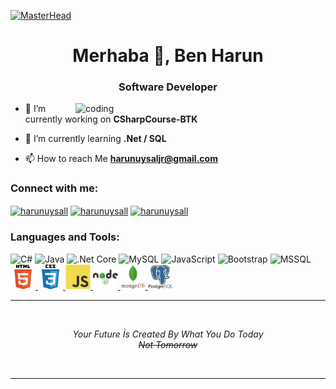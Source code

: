 
[![MasterHead](https://developers.giphy.com/branch/master/static/api-512d36c09662682717108a38bbb5c57d.gif)](https://rishavchanda.io)
<h1 align="center">Merhaba 👋, Ben Harun</h1>

<h3 align="center">Software Developer</h3>
<img align="right" alt="coding" width="400" src="https://cdn.dribbble.com/users/1162077/screenshots/3848914/programmer.gif" >


- 🔭 I’m currently working on  **CSharpCourse-BTK**

- 🌱 I’m currently learning **.Net / SQL**

- 📫 How to reach Me **harunuysaljr@gmail.com**



<h3 align="left">Connect with me:</h3>
<p align="left">
<a href="https://www.linkedin.com/in/harun-uysaljr" target="blank"><img align="center" src="https://cdn.jsdelivr.net/npm/simple-icons@3.0.1/icons/linkedin.svg" alt="harunuysall" height="30" width="40" /></a>
<a href="https://www.hackerrank.com/harunuysaljr" target="blank"><img align="center" src="https://cdn.jsdelivr.net/npm/simple-icons@3.0.1/icons/hackerrank.svg" alt="harunuysall" height="30" width="40" /></a>
<a href="https://stackoverflow.com/users/20374445/harun-uysal" target="blank"><img align="center" src="https://cdn.jsdelivr.net/npm/simple-icons@3.0.1/icons/stackoverflow.svg" alt="harunuysall" height="30" width="40" /></a>
</p>


<h3 align="left">Languages and Tools:</h3>
<p align="left">
<img title="C#" alt="C#" src="https://iconape.com/wp-content/files/sh/51404/svg/c--4.svg" width="40" height="40" />
	<img title="Java" alt="Java" src="https://cdn.iconscout.com/icon/free/png-256/java-60-1174953.png" width="40" height="40" />
	<img title=".NET Core" alt=".Net Core" src="https://upload.wikimedia.org/wikipedia/commons/thumb/e/ee/.NET_Core_Logo.svg/1200px-.NET_Core_Logo.svg.png" width="40" height="40" />
	<img title="MySQL" alt="MySQL" src="https://raw.githubusercontent.com/Thomas-George-T/Thomas-George-T/master/assets/mysql.svg" width="50" height="40" />
	<img title="JavaScript" alt="JavaScript" src="https://upload.wikimedia.org/wikipedia/commons/thumb/9/99/Unofficial_JavaScript_logo_2.svg/1024px-Unofficial_JavaScript_logo_2.svg.png" height="40" />
	<img title="Bootstrap" alt="Bootstrap" src="https://cdn.worldvectorlogo.com/logos/bootstrap-5-1.svg" width="60" height="43" />
  <img title="MSSQL" alt="MSSQL" src="https://www.freeiconspng.com/thumbs/sql-server-icon-png/sql-server-icon-8.png" width="45" height="40" />
    <a href="https://www.w3.org/html/" target="_blank"> <img src="https://raw.githubusercontent.com/devicons/devicon/master/icons/html5/html5-original-wordmark.svg" alt="html5" width="40" height="40"/> </a>
    <a href="https://www.w3schools.com/css/" target="_blank"> <img src="https://raw.githubusercontent.com/devicons/devicon/master/icons/css3/css3-original-wordmark.svg" alt="css3" width="40" height="40"/> </a>
    <a href="https://developer.mozilla.org/en-US/docs/Web/JavaScript" target="_blank"> <img src="https://raw.githubusercontent.com/devicons/devicon/master/icons/javascript/javascript-original.svg" alt="javascript" width="40" height="40"/> </a>
      <a href="https://nodejs.org" target="_blank"> <img src="https://raw.githubusercontent.com/devicons/devicon/master/icons/nodejs/nodejs-original-wordmark.svg" alt="nodejs" width="40" height="40"/> </a>
    <a href="https://www.mongodb.com/" target="_blank"> <img src="https://raw.githubusercontent.com/devicons/devicon/master/icons/mongodb/mongodb-original-wordmark.svg" alt="mongodb" width="40" height="40"/> </a>
    <a href="https://www.postgresql.org" target="_blank"> <img src="https://raw.githubusercontent.com/devicons/devicon/master/icons/postgresql/postgresql-original-wordmark.svg" alt="postgresql" width="40" height="40"/> </a>
    </p>

   <hr>
   </hr>
   <br>
<p align="center">
   <i>Your Future İs Created By What You Do Today</i>
   <br>
   <i><strike>Not Tomorrow</strike></i>
   <br>
</p>
<br>
  <hr>
 </hr>
